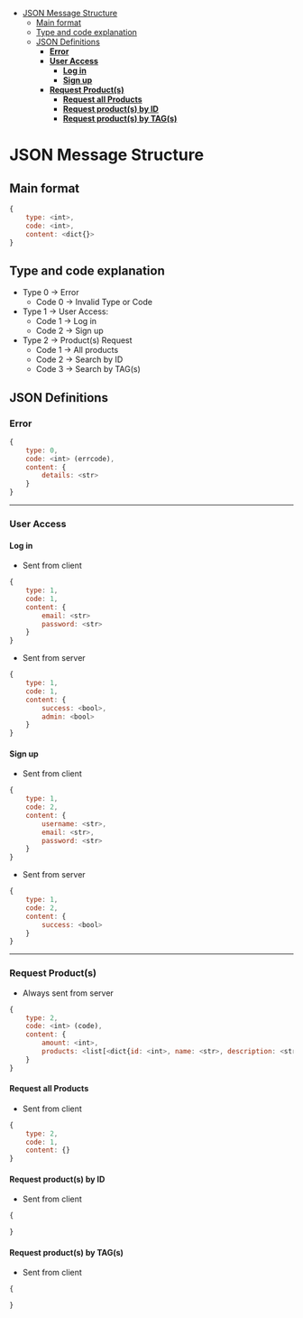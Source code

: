 
- [JSON Message Structure](#json-message-structure)
	- [Main format](#main-format)
	- [Type and code explanation](#type-and-code-explanation)
	- [JSON Definitions](#json-definitions)
		- [**Error**](#error)
		- [**User Access**](#user-access)
			- [**Log in**](#log-in)
			- [**Sign up**](#sign-up)
		- [**Request Product(s)**](#request-products)
			- [**Request all Products**](#request-all-products)
			- [**Request product(s) by ID**](#request-products-by-id)
			- [**Request product(s) by TAG(s)**](#request-products-by-tags)
# JSON Message Structure
## Main format
```js
{
	type: <int>,
	code: <int>,
	content: <dict{}>
}
```
## Type and code explanation
* Type 0 → Error
  - Code 0 → Invalid Type or Code 
* Type 1 → User Access:
  - Code 1 → Log in
  - Code 2 → Sign up
* Type 2 → Product(s) Request
  - Code 1 → All products
  - Code 2 → Search by ID
  - Code 3 → Search by TAG(s)
## JSON Definitions
### **Error**
```js
{
	type: 0,
	code: <int> (errcode),
	content: {
		details: <str>
	}
}
```
---
### **User Access**
#### **Log in**
* Sent from client
```js
{
	type: 1,
	code: 1,
	content: {
		email: <str>
		password: <str>
	}
}
```
* Sent from server
```js
{
	type: 1,
	code: 1,
	content: {
		success: <bool>,
		admin: <bool>
	}
}
```
#### **Sign up**
* Sent from client
```js
{
	type: 1,
	code: 2,
	content: {
		username: <str>,
		email: <str>,
		password: <str>
	}
}
```
* Sent from server
```js
{
	type: 1,
	code: 2,
	content: {
		success: <bool>
	}
}
```

---
### **Request Product(s)**
* Always sent from server
```js
{
	type: 2,
	code: <int> (code),
	content: {
		amount: <int>,
		products: <list[<dict{id: <int>, name: <str>, description: <str>, price: <float>, tags: <list[<str>]>}>]>
	}
}
```
#### **Request all Products**
* Sent from client
```js
{
	type: 2,
	code: 1,
	content: {}
}
```
#### **Request product(s) by ID**
* Sent from client
```js
{

}
```
#### **Request product(s) by TAG(s)**
* Sent from client
```js
{

}
```